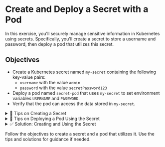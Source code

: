 # Create and Deploy a Secret with a Pod

In this exercise, you'll securely manage sensitive information in Kubernetes using secrets. Specifically, you'll create a secret to store a username and password, then deploy a pod that utilizes this secret.

## Objectives

- Create a Kubernetes secret named `my-secret` containing the following key-value pairs:
  - `username` with the value `admin`
  - `password` with the value `secretPassword123`
- Deploy a pod named `secret-pod` that uses `my-secret` to set environment variables `USERNAME` and `PASSWORD`.
- Verify that the pod can access the data stored in `my-secret`.

<details>
<summary>🔎 Tips on Creating a Secret</summary>

- To create a secret from literals, use the `kubectl create secret generic` command with `--from-literal` flags for each key-value pair.
- Make sure to match the exact names and values specified in the objectives to ensure your solution passes verification.

</details>

<details>
<summary>🔎 Tips on Deploying a Pod Using the Secret</summary>

- In the pod definition, reference the secret in the `env` section of your container spec.
- Use the `valueFrom.secretKeyRef` field to specify both the name of the secret and the key whose value you want to assign to the environment variable.

</details>

<details>
<summary>✅ Solution: Creating and Using the Secret</summary>

1. **Create the Secret**:

   ```
   kubectl create secret generic my-secret --from-literal=username='admin' --from-literal=password='secretPassword123'
   ```

2. **Pod Definition Example** (`pod.yaml`):

   ```yaml
   apiVersion: v1
   kind: Pod
   metadata:
     name: secret-pod
     labels:
       app: my-secret-app
   spec:
     containers:
       - name: secret-container
         image: nginx
         env:
           - name: USERNAME
             valueFrom:
               secretKeyRef:
                 name: my-secret
                 key: username
           - name: PASSWORD
             valueFrom:
               secretKeyRef:
                 name: my-secret
                 key: password
   ```

3. **Deploy the Pod**:

   ```
   kubectl apply -f pod.yaml
   ```

4. **Verify Secret Access in Pod**:
   ```
   kubectl exec secret-pod -- env | grep USERNAME
   kubectl exec secret-pod -- env | grep PASSWORD
   ```

This solution guides you through creating a secret with specific key-value pairs, deploying a pod that uses this secret, and verifying the secret's use within the pod.

</details>

Follow the objectives to create a secret and a pod that utilizes it. Use the tips and solutions for guidance if needed.
